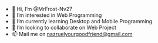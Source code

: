 - 👋 Hi, I’m @MrFrost-Nv27
- 👀 I’m interested in Web Programming
- 🌱 I’m currently learning Desktop and Mobile Programming
- 💞️ I’m looking to collaborate on Web Project
- 📫 Mail me on nazruelyourgoodfriend@gmail.com

<!---
MrFrost-Nv27/MrFrost-Nv27 is a ✨ special ✨ repository because its `README.md` (this file) appears on your GitHub profile.
You can click the Preview link to take a look at your changes.
--->

